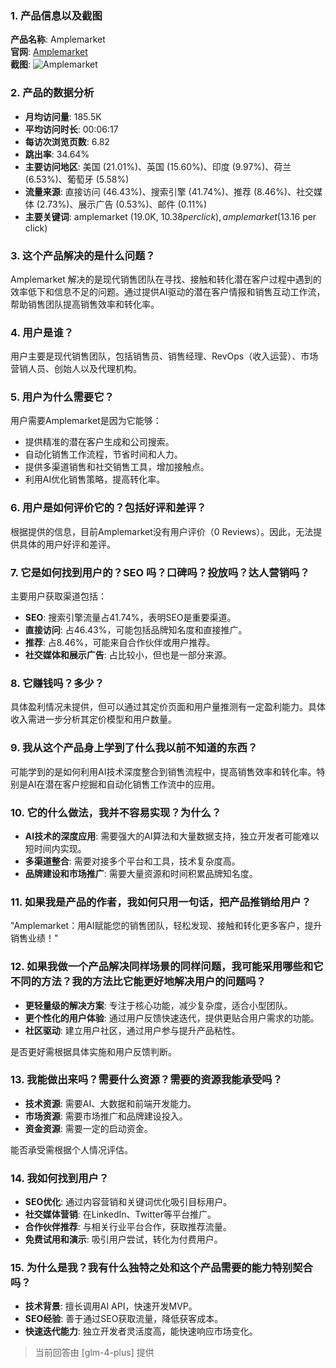 ### 1. 产品信息以及截图

**产品名称**: Amplemarket  
**官网**: [Amplemarket](https://amplemarket.com)  
**截图**: ![Amplemarket](https://cdn-images.toolify.ai/170350454282663258.jpg)

### 2. 产品的数据分析

- **月均访问量**: 185.5K
- **平均访问时长**: 00:06:17
- **每访次浏览页数**: 6.82
- **跳出率**: 34.64%
- **主要访问地区**: 美国 (21.01%)、英国 (15.60%)、印度 (9.97%)、荷兰 (6.53%)、葡萄牙 (5.58%)
- **流量来源**: 直接访问 (46.43%)、搜索引擎 (41.74%)、推荐 (8.46%)、社交媒体 (2.73%)、展示广告 (0.53%)、邮件 (0.11%)
- **主要关键词**: amplemarket (19.0K, $10.38 per click), ample market ($13.16 per click)

### 3. 这个产品解决的是什么问题？

Amplemarket 解决的是现代销售团队在寻找、接触和转化潜在客户过程中遇到的效率低下和信息不足的问题。通过提供AI驱动的潜在客户情报和销售互动工作流，帮助销售团队提高销售效率和转化率。

### 4. 用户是谁？

用户主要是现代销售团队，包括销售员、销售经理、RevOps（收入运营）、市场营销人员、创始人以及代理机构。

### 5. 用户为什么需要它？

用户需要Amplemarket是因为它能够：
- 提供精准的潜在客户生成和公司搜索。
- 自动化销售工作流程，节省时间和人力。
- 提供多渠道销售和社交销售工具，增加接触点。
- 利用AI优化销售策略，提高转化率。

### 6. 用户是如何评价它的？包括好评和差评？

根据提供的信息，目前Amplemarket没有用户评价（0 Reviews）。因此，无法提供具体的用户好评和差评。

### 7. 它是如何找到用户的？SEO 吗？口碑吗？投放吗？达人营销吗？

主要用户获取渠道包括：
- **SEO**: 搜索引擎流量占41.74%，表明SEO是重要渠道。
- **直接访问**: 占46.43%，可能包括品牌知名度和直接推广。
- **推荐**: 占8.46%，可能来自合作伙伴或用户推荐。
- **社交媒体和展示广告**: 占比较小，但也是一部分来源。

### 8. 它赚钱吗？多少？

具体盈利情况未提供，但可以通过其定价页面和用户量推测有一定盈利能力。具体收入需进一步分析其定价模型和用户数量。

### 9. 我从这个产品身上学到了什么我以前不知道的东西？

可能学到的是如何利用AI技术深度整合到销售流程中，提高销售效率和转化率。特别是AI在潜在客户挖掘和自动化销售工作流中的应用。

### 10. 它的什么做法，我并不容易实现？为什么？

- **AI技术的深度应用**: 需要强大的AI算法和大量数据支持，独立开发者可能难以短时间内实现。
- **多渠道整合**: 需要对接多个平台和工具，技术复杂度高。
- **品牌建设和市场推广**: 需要大量资源和时间积累品牌知名度。

### 11. 如果我是产品的作者，我如何只用一句话，把产品推销给用户？

"Amplemarket：用AI赋能您的销售团队，轻松发现、接触和转化更多客户，提升销售业绩！"

### 12. 如果我做一个产品解决同样场景的同样问题，我可能采用哪些和它不同的方法？我的方法比它能更好地解决用户的问题吗？

- **更轻量级的解决方案**: 专注于核心功能，减少复杂度，适合小型团队。
- **更个性化的用户体验**: 通过用户反馈快速迭代，提供更贴合用户需求的功能。
- **社区驱动**: 建立用户社区，通过用户参与提升产品粘性。

是否更好需根据具体实施和用户反馈判断。

### 13. 我能做出来吗？需要什么资源？需要的资源我能承受吗？

- **技术资源**: 需要AI、大数据和前端开发能力。
- **市场资源**: 需要市场推广和品牌建设投入。
- **资金资源**: 需要一定的启动资金。

能否承受需根据个人情况评估。

### 14. 我如何找到用户？

- **SEO优化**: 通过内容营销和关键词优化吸引目标用户。
- **社交媒体营销**: 在LinkedIn、Twitter等平台推广。
- **合作伙伴推荐**: 与相关行业平台合作，获取推荐流量。
- **免费试用和演示**: 吸引用户尝试，转化为付费用户。

### 15. 为什么是我？我有什么独特之处和这个产品需要的能力特别契合吗？

- **技术背景**: 擅长调用AI API，快速开发MVP。
- **SEO经验**: 善于通过SEO获取流量，降低获客成本。
- **快速迭代能力**: 独立开发者灵活度高，能快速响应市场变化。

> 当前回答由 [glm-4-plus] 提供